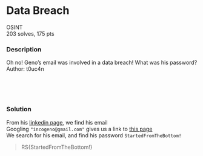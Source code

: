 # Data Breach

OSINT<br/>
203 solves, 175 pts<br/>

### Description
Oh no! Geno’s email was involved in a data breach! What was his password?<br/>
Author: t0uc4n<br/>

<br/><br/><br/>

### Solution
From his [linkedin page](https://www.linkedin.com/in/geno-ikonomov), we find his email<br/>
Googling `"incogeno@gmail.com"` gives us a link to [this page](https://nss.ackaria.xyz/index.html)<br/>
We search for his email, and find his password `StartedFromTheBottom!`
<br/>
> RS{StartedFromTheBottom!}